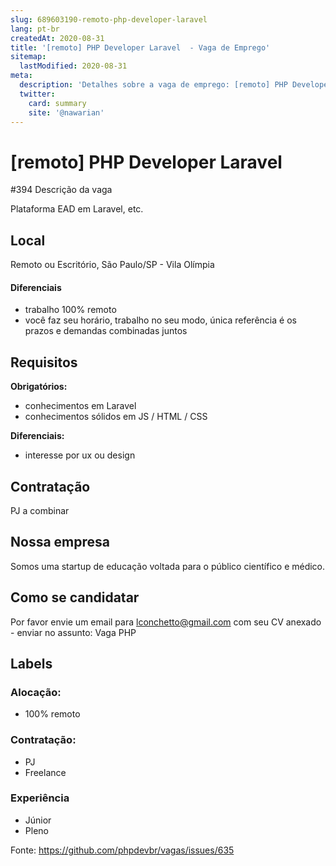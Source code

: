 ```yaml
---
slug: 689603190-remoto-php-developer-laravel
lang: pt-br
createdAt: 2020-08-31
title: '[remoto] PHP Developer Laravel  - Vaga de Emprego'
sitemap:
  lastModified: 2020-08-31
meta:
  description: 'Detalhes sobre a vaga de emprego: [remoto] PHP Developer Laravel '
  twitter:
    card: summary
    site: '@nawarian'
---
```


# [remoto] PHP Developer Laravel 

#394  Descrição da vaga

Plataforma EAD em Laravel, etc.

## Local

Remoto ou Escritório, São Paulo/SP - Vila Olímpia

#### Diferenciais

- trabalho 100% remoto
- você faz seu horário, trabalho no seu modo, única referência é os prazos e demandas combinadas juntos

## Requisitos

**Obrigatórios:**
- conhecimentos em Laravel
- conhecimentos sólidos em JS / HTML / CSS

**Diferenciais:**
- interesse por ux ou design

## Contratação

PJ a combinar

## Nossa empresa

Somos uma startup de educação voltada para o público científico e médico.

## Como se candidatar

Por favor envie um email para lconchetto@gmail.com com seu CV anexado - enviar no assunto: Vaga PHP

## Labels

<!-- Escolha abaixo, apague as que não fizerem sentido: -->
### Alocação:
- 100% remoto

### Contratação:
- PJ
- Freelance

### Experiência
- Júnior
- Pleno

Fonte: https://github.com/phpdevbr/vagas/issues/635